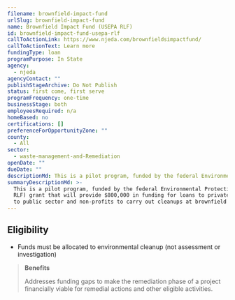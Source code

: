 ```yaml
---
filename: brownfield-impact-fund
urlSlug: brownfield-impact-fund
name: Brownfield Impact Fund (USEPA RLF)
id: brownfield-impact-fund-usepa-rlf
callToActionLink: https://www.njeda.com/brownfieldsimpactfund/
callToActionText: Learn more
fundingType: loan
programPurpose: In State
agency:
  - njeda
agencyContact: ""
publishStageArchive: Do Not Publish
status: first come, first serve
programFrequency: one-time
businessStage: both
employeesRequired: n/a
homeBased: no
certifications: []
preferenceForOpportunityZone: ""
county:
  - All
sector:
  - waste-management-and-Remediation
openDate: ""
dueDate: ""
descriptionMd: This is a pilot program, funded by the federal Environmental Protection Agency's Revolving Loan Fund (USEPA RLF) grant that will provide $800,000 in funding for loans to private developers and loans and/or sub-grants to public sector and non-profits to carry out cleanups at brownfield sites.
summaryDescriptionMd: >-
  This is a pilot program, funded by the federal Environmental Protection Agency's Revolving Loan Fund (USEPA
  RLF) grant that will provide $800,000 in funding for loans to private developers and loans and/or sub-grants
  to public sector and non-profits to carry out cleanups at brownfield sites.
---
```


## Eligibility

- Funds must be allocated to environmental cleanup (not assessment or investigation)

> **Benefits**
>
> Addresses funding gaps to make the remediation phase of a project financially viable for remedial actions and other eligible activities.
